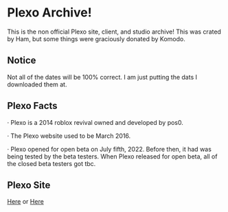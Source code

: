 # Plexo Archive!

This is the non official Plexo site, client, and studio archive! This was crated by Ham, but some things were graciously donated by Komodo.

## Notice

Not all of the dates will be 100% correct. I am just putting the dats I downloaded them at.

## Plexo Facts

· Plexo is a 2014 roblox revival owned and developed by pos0.

· The Plexo website used to be March 2016.

· Plexo opened for open beta on July fifth, 2022. Before then, it had was being tested by the beta testers. When Plexo released for open beta, all of the closed beta testers got tbc.

## Plexo Site
[Here](http://plexo.xyz) or [Here](http://plexxo.xyz)
